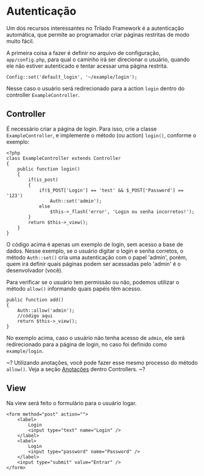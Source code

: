 # Autenticação #
Um dos recursos interessantes no Trilado Framework é a autenticação automática, que permite ao programador criar páginas restritas de modo muito fácil.

A primeira coisa a fazer é definir no arquivo de configuração, `app/config.php`, para qual o caminho irá ser direcionar o usuário, quando ele não estiver autenticado e tentar acessar uma página restrita.

	Config::set('default_login', '~/example/login');

Nesse caso o usuário será redirecionado para a action `login` dentro do controller `ExampleController`.

## Controller ##

É necessário criar a página de login. Para isso, crie a classe `ExampleController`, e implemente o método (ou action) `login()`, conforme o exemplo:

	<?php
	class ExampleController extends Controller
	{
		public function login()
		{
			if(is_post)
			{
				if($_POST['Login'] == 'test' && $_POST['Password'] == '123')
					Auth::set('admin');
				else
					$this->_flash('error', 'Login ou senha incorretos!');
			}
			return $this->_view();
		}
	}

O código acima é apenas um exemplo de login, sem acesso a base de dados. Nesse exemplo, se o usuário digitar o login e senha corretos, o método `Auth::set()` cria uma autenticação com o papel 'admin', porém, quem irá definir quais páginas podem ser acessadas pelo 'admin' é o desenvolvador (você).

Para verificar se o usuário tem permissão ou não, podemos utilizar o método `allow()` informando quais papéis têm acesso.

	public function add()
	{
		Auth::allow('admin');
		//código aqui
		return $this->_view();
	}

No exemplo acima, caso o usuário não tenha acesso de `admin`, ele será redirecionado para a página de login, no caso foi definido como `example/login`.

~? Utilizando anotações, você pode fazer esse mesmo processo do método `allow()`. Veja a seção [Anotações](~/guide/controller/annotation) dentro Controllers. ~?

## View ##
Na view será feito o formulário para o usuário logar.

	<form method="post" action="">
	    <label>
	        Login
	        <input type="text" name="Login" />
	    </label>
	    <label>
	        Login
	        <input type="password" name="Password" />
	    </label>
	    <input type="submit" value="Entrar" />
	</form>
